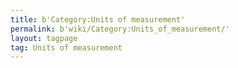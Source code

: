 ```yaml
---
title: b'Category:Units of measurement'
permalink: b'wiki/Category:Units_of_measurement/'
layout: tagpage
tag: Units of measurement
---
```



